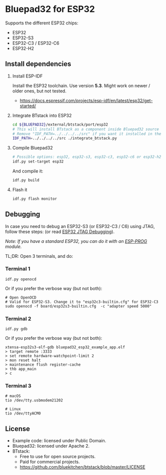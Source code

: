 # Bluepad32 for ESP32

Supports the different ESP32 chips:

* ESP32
* ESP32-S3
* ESP32-C3 / ESP32-C6
* ESP32-H2

## Install dependencies

1. Install ESP-IDF

   Install the ESP32 toolchain. Use version **5.3**. Might work on newer / older
   ones, but not tested.

    * <https://docs.espressif.com/projects/esp-idf/en/latest/esp32/get-started/>

2. Integrate BTstack into ESP32

   ```sh
   cd ${BLUEPAD32}/external/btstack/port/esp32
   # This will install BTstack as a component inside Bluepad32 source code (recommended).
   # Remove "IDF_PATH=../../../../src" if you want it installed in the ESP-IDF folder
   IDF_PATH=../../../../src ./integrate_btstack.py
   ```

3. Compile Bluepad32

    ```sh
    # Possible options: esp32, esp32-s3, esp32-c3, esp32-c6 or esp32-h2
    idf.py set-target esp32
    ```

   And compile it:

    ```sh
    idf.py build
    ```

4. Flash it

    ```sh
    idf.py flash monitor
    ```

## Debugging

In case you need to debug an ESP32-S3 (or ESP32-C3 / C6) using JTAG, follow these steps: (or
read [ESP32 JTAG Debugging][esp32-gdb]).

*Note: If you have a standard ESP32, you can do it with an [ESP-PROG][esp-prog] module.*

TL;DR: Open 3 terminals, and do:

### Terminal 1

```shell
idf.py openocd
```

Or if you prefer the verbose way (but not both):

```shell
# Open OpenOCD
# Valid for ESP32-S3. Change it to "esp32c3-builtin.cfg" for ESP32-C3
sudo openocd -f board/esp32s3-builtin.cfg  -c "adapter speed 5000"
```

### Terminal 2

```shell
idf.py gdb
```

Or if you prefer the verbose way (but not both):

```shell
xtensa-esp32s3-elf-gdb bluepad32_esp32_example_app.elf
> target remote :3333
> set remote hardware-watchpoint-limit 2
> mon reset halt
> maintenance flush register-cache
> thb app_main
> c
```

### Terminal 3

```shell
# macOS
tio /dev/tty.usbmodem21202

# Linux
tio /dev/ttyACM0
```

[esp32-gdb]: https://docs.espressif.com/projects/esp-idf/en/stable/esp32s3/api-guides/jtag-debugging/index.html

[esp-prog]: https://docs.espressif.com/projects/esp-iot-solution/en/latest/hw-reference/ESP-Prog_guide.html

## License

- Example code: licensed under Public Domain.
- Bluepad32: licensed under Apache 2.
- BTstack:
    - Free to use for open source projects.
    - Paid for commercial projects.
    - <https://github.com/bluekitchen/btstack/blob/master/LICENSE>